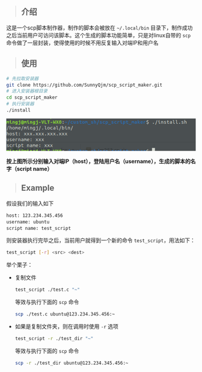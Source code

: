 > ## 介绍

这是一个scp脚本制作器，制作的脚本会被放在 `~/.local/bin` 目录下，制作成功之后当前用户可访问该脚本。这个生成的脚本功能简单，只是对linux自带的 `scp` 命令做了一层封装，使得使用的时候不用反复输入对端IP和用户名

> ## 使用

``` bash
# 先拉取安装器
git clone https://github.com/SunnyQjm/scp_script_maker.git
# 进入安装器根目录
cd scp_script_maker
# 执行安装器
./install
```
![安装器运行界面](https://raw.githubusercontent.com/SunnyQjm/scp_script_maker/master/pic1.png)

**按上图所示分别输入对端IP（host），登陆用户名（username），生成的脚本的名字（script name）**

> ## Example

假设我们的输入如下
``` bash
host: 123.234.345.456
username: ubuntu
script name: test_script
```

则安装器执行完毕之后，当前用户就得到一个新的命令 `test_script`，用法如下：
``` bash
test_script [-r] <src> <dest>
```

举个栗子：

- 复制文件
  ``` bash
  test_script ./test.c "~"
  ```

  等效与执行下面的 `scp` 命令
  ``` bash
  scp ./test.c ubuntu@123.234.345.456:~
  ```

- 如果是复制文件夹，则在调用时使用 `-r` 选项
  ```bash
  test_script -r ./test_dir "~"
  ```
  
  等效与执行下面的 `scp` 命令
  ``` bash
  scp -r ./test_dir ubuntu@123.234.345.456:~
  ```
